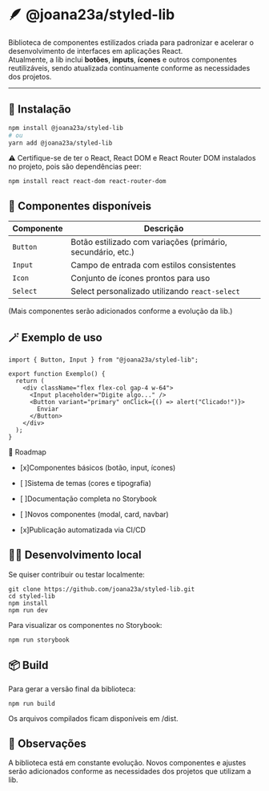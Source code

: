 # 🪶 @joana23a/styled-lib

Biblioteca de componentes estilizados criada para padronizar e acelerar o desenvolvimento de interfaces em aplicações React.  
Atualmente, a lib inclui **botões**, **inputs**, **ícones** e outros componentes reutilizáveis, sendo atualizada continuamente conforme as necessidades dos projetos.

---

## 🚀 Instalação

```bash
npm install @joana23a/styled-lib
# ou
yarn add @joana23a/styled-lib
```

⚠️ Certifique-se de ter o React, React DOM e React Router DOM instalados no projeto, pois são dependências peer:
```
npm install react react-dom react-router-dom

```

## 🧩 Componentes disponíveis
| Componente | Descrição                                                   |
| ---------- | ----------------------------------------------------------- |
| `Button`   | Botão estilizado com variações (primário, secundário, etc.) |
| `Input`    | Campo de entrada com estilos consistentes                   |
| `Icon`     | Conjunto de ícones prontos para uso                         |
| `Select`   | Select personalizado utilizando `react-select`              |

(Mais componentes serão adicionados conforme a evolução da lib.)

## 🪄 Exemplo de uso
```
import { Button, Input } from "@joana23a/styled-lib";

export function Exemplo() {
  return (
    <div className="flex flex-col gap-4 w-64">
      <Input placeholder="Digite algo..." />
      <Button variant="primary" onClick={() => alert("Clicado!")}>
        Enviar
      </Button>
    </div>
  );
}

```
🧭 Roadmap

  - [x]Componentes básicos (botão, input, ícones)

  - [ ]Sistema de temas (cores e tipografia)

  - [ ]Documentação completa no Storybook

  - [ ]Novos componentes (modal, card, navbar)

  - [x]Publicação automatizada via CI/CD

## 🧑‍💻 Desenvolvimento local

Se quiser contribuir ou testar localmente:
```
git clone https://github.com/joana23a/styled-lib.git
cd styled-lib
npm install
npm run dev
```

Para visualizar os componentes no Storybook:
```
npm run storybook
```

## 📦 Build

Para gerar a versão final da biblioteca:
```
npm run build

```
Os arquivos compilados ficam disponíveis em /dist.

## 🌱 Observações
A biblioteca está em constante evolução.
Novos componentes e ajustes serão adicionados conforme as necessidades dos projetos que utilizam a lib.
